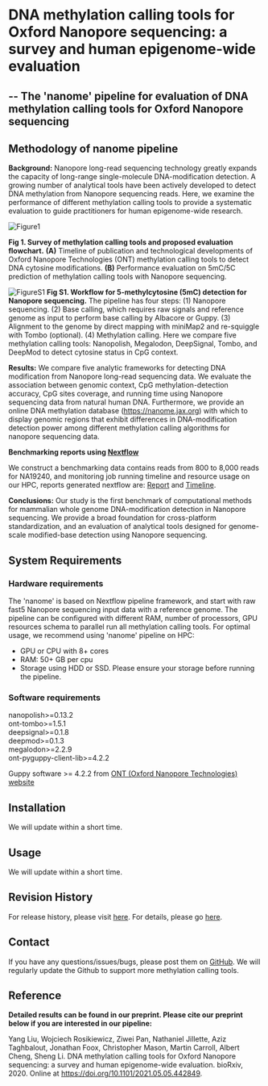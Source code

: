 # DNA methylation calling tools for Oxford Nanopore sequencing: a survey and human epigenome-wide evaluation
## -- The 'nanome' pipeline for evaluation of DNA methylation calling tools for Oxford Nanopore sequencing 

## Methodology of nanome pipeline

**Background:** Nanopore long-read sequencing technology greatly expands the capacity of long-range single-molecule DNA-modification detection. A growing number of analytical tools have been actively developed to detect DNA methylation from Nanopore sequencing reads. Here, we examine the performance of different methylation calling tools to provide a systematic evaluation to guide practitioners for human epigenome-wide research.


![Figure1](https://github.com/liuyangzzu/nanome/blob/reproduce-prepare/docs/Fig1.jpg)

**Fig 1. Survey of methylation calling tools and proposed evaluation flowchart.**  **(A)** Timeline of publication and technological developments of Oxford Nanopore Technologies (ONT) methylation calling tools to detect DNA cytosine modifications. **(B)** Performance evaluation on 5mC/5C prediction of methylation calling tools with Nanopore sequencing.


![FigureS1](https://github.com/liuyangzzu/nanome/blob/reproduce-prepare/docs/fig.s2.workflow.jpg)
**Fig S1. Workflow for 5-methylcytosine (5mC) detection for Nanopore sequencing.** The pipeline has four steps: (1) Nanopore sequencing. (2) Base calling, which requires raw signals and reference genome as input to perform base calling by Albacore or Guppy. (3) Alignment to the genome by direct mapping with miniMap2 and re-squiggle with Tombo (optional). (4) Methylation calling. Here we compare five methylation calling tools: Nanopolish, Megalodon, DeepSignal, Tombo, and DeepMod to detect cytosine status in CpG context.


**Results:** We compare five analytic frameworks for detecting DNA modification from Nanopore long-read sequencing data. We evaluate the association between genomic context, CpG methylation-detection accuracy, CpG sites coverage, and running time using Nanopore sequencing data from natural human DNA. Furthermore, we provide an online DNA methylation database (https://nanome.jax.org) with which to display genomic regions that exhibit differences in DNA-modification detection power among different methylation calling algorithms for nanopore sequencing data.


[comment]: <> (![Figure4]&#40;https://github.com/liuyangzzu/nanome/blob/reproduce-prepare/docs/Fig4.jpg&#41;)

[comment]: <> (**Fig 4. Accuracy &#40;A&#41; and F1 score &#40;B&#41; comparison of Nanopore methylation calling tools for the detection of CpG methylation on four real world data sets in biologically relevant genomic contexts.**)


[comment]: <> (![Figure5]&#40;https://github.com/liuyangzzu/nanome/blob/reproduce-prepare/docs/Fig5.jpg&#41;)

[comment]: <> (**Fig 5. Comparison of methylation percentage for NA19240 and APL.** **&#40;A&#41;** Correlation plot showing Pearson correlation of each methylation calling tool with BS- Seq on NA19240. **&#40;B-C&#41;** Relationship between CpG methylation percentage and distance to annotated TSS in &#40;B&#41; NA19240 and &#40;C&#41; APL. **&#40;D&#41;** Relationship between CpG methylation percentage and distance to annotated CTCF binding peaks in NA19240. Distances are binned into &#40;B, C&#41; 50-bp, and &#40;D&#41; 100-bp windows. Negative distances are upstream and positive distances are downstream of the &#40;B-C&#41; TSS and CTCF binding peaks &#40;D&#41;. )


[comment]: <> (![Figure6]&#40;https://github.com/liuyangzzu/nanome/blob/reproduce-prepare/docs/Fig6.jpg&#41;)

[comment]: <> (**Fig 6. CpG sites detected by methylation calling tools using NA19240.** UpSet diagram shown at the lower left is for CpG sites detected by all methylation calling tools. Venn diagram shown at the upper right is for CpG sites detected by Top3 performance methylation calling tools &#40;Nanopolish, Megalodon and DeepSignal&#41;. For each methylation calling tool, only CpG sites covered >= 3 reads are considered.)


[comment]: <> (![Figure7]&#40;https://github.com/liuyangzzu/nanome/blob/reproduce-prepare/docs/Fig7.jpg&#41;)

[comment]: <> (**Fig 7. CPU utilized time and memory usage for each methylation calling tool on each dataset.** All tools were compared on the same computer clusters: 32 cores, 2.6GHz HP Proliant SL Series CPU, 300 GB RAM, NVIDIA Tesla P100 Data Center and 1 TB Data Direct Networks Gridscalar GS7k GPFS storage appliance. The HPC platform software and hardware specifications are: slurm manager version: 19.05.5, CPU: Intel&#40;R&#41; Xeon&#40;R&#41; Gold 6136 CPU @ 3.00GHz, GPU: Tesla V100-SXM2-32GB.)

**Benchmarking reports using [Nextflow](https://www.nextflow.io/)**

We construct a benchmarking data contains reads from 800 to 8,000 reads for NA19240, and monitoring job running timeline and resource usage on our HPC, reports generated nextflow are: [Report](https://github.com/liuyangzzu/nanome/blob/reproduce-prepare/docs/reports.pdf)  and [Timeline](https://github.com/liuyangzzu/nanome/blob/reproduce-prepare/docs/timeline.pdf). 

**Conclusions:** Our study is the first benchmark of computational methods for mammalian whole genome DNA-modification detection in Nanopore sequencing. We provide a broad foundation for cross-platform standardization, and an evaluation of analytical tools designed for genome-scale modified-base detection using Nanopore sequencing.

## System Requirements

### Hardware requirements

The 'nanome' is based on Nextflow pipeline framework, and start with raw fast5 Nanopore sequencing input data with a reference genome. The pipeline can be configured with different RAM, number of processors, GPU resources schema to parallel run all methylation calling tools. For optimal usage, we recommend using 'nanome' pipeline on HPC:
* GPU or CPU with 8+ cores 
* RAM: 50+ GB per cpu
* Storage using HDD or SSD. Please ensure your storage before running the pipeline.


### Software requirements
nanopolish>=0.13.2  
ont-tombo>=1.5.1  
deepsignal>=0.1.8  
deepmod>=0.1.3  
megalodon>=2.2.9  
ont-pyguppy-client-lib>=4.2.2  

Guppy software >= 4.2.2 from [ONT (Oxford Nanopore Technologies) website](https://nanoporetech.com)

## Installation

We will update within a short time.

## Usage

We will update within a short time.


## Revision History

For release history, please visit [here](https://github.com/liuyangzzu/nanome/releases). For details, please go [here](https://github.com/liuyangzzu/nanome/blob/reproduce-prepare/README.md).

## Contact

If you have any questions/issues/bugs, please post them on [GitHub](https://github.com/liuyangzzu/nanome/issues). We will regularly update the Github to support more methylation calling tools.

## Reference
**Detailed results can be found in our preprint. Please cite our preprint below if you are interested in our pipeline:**

Yang Liu, Wojciech Rosikiewicz, Ziwei Pan, Nathaniel Jillette, Aziz Taghbalout, Jonathan Foox, Christopher Mason, Martin Carroll, Albert Cheng, Sheng Li. DNA methylation calling tools for Oxford Nanopore sequencing: a survey and human epigenome-wide evaluation. bioRxiv, 2020. Online at https://doi.org/10.1101/2021.05.05.442849.

